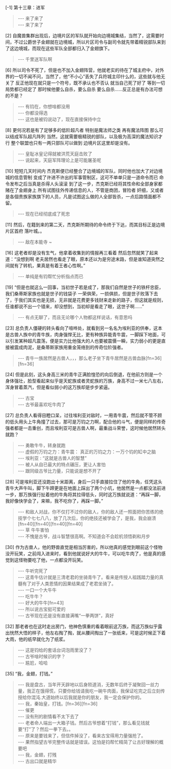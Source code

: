 
[-1] 第十三章：进军
>--- 来了来了<br>
>--- 来了来了<br>

[2] 自魔兽集群出现后，边境片区的军队就开始向边境城集结，当然了，这需要时间，不过公爵世子金翅就在边境城，所以片区司令与副司令就先带着精锐部队来到了这边境城，而现在这些军队全部都归入了金翅旗下。
>--- 千里送军队啊<br>

[6] 所以司令不死了，但是也不加入金翅阵营，他就老实的待在了城主府中，对外界的一切不闻不问，当然了，他“不小心”丢失了兵符城主印什么的，这些就与他无关了 反正他现在就只是一个符号，既不承认也不否认 就当自己死了好了 等到一切局势都已经定了 那时候他要么自杀，要么自杀 要么自杀……反正总是有办法可想的不是？
>--- 有钧在，你想啥都没用<br>
>--- 你都没得选<br>
>--- 这也是被钧说动了，现在直接保持中立<br>

[8] 更何况若是有了足够多的低阶超凡者 特别是魔法师之类 再有魔法阵图 那么可以结成军队超凡阵列 当然，这就需要极精锐的部队，以及极为高深的魔法知识才行 整个联盟也只有一两只部队可以做到 边境片区这里却是没有。
>--- 皇耻冰皇记得就被洪荒天庭击败了<br>
>--- 说起来，天庭军阵理论上是可能屠圣呢<br>

[10] 短短几天时间内 杰克斯便已经整合了边境城的军队，同时他也加大了对边境城的信息管制 变成了许进不许出的军事管制区，这可不单单只是一道命令而已 命令发布之后当真是杀得人头滚滚 到了这一步，杰克斯已经将其性命和全部身家都赌在了金翅身上 所有试图往外传递信息的人，不管是商团，冒险者 奸细，又或者是各個贵族家族旗下的人员，凡是试图这么做的人全部皆杀，一点后路情面都不留。
>--- 现在已经彻底成了死忠<br>

[11] 然后，在籍到来的第二天，杰克斯所期待的命令终于下达，而其目标正是边境片区首府 落叶城。。
>--- 敌在本能寺 ~<br>

[16] 这老者却是没有生气，他拿着收集到的情报再三看着 然后忽然就笑了起来道：“没想到啊 老夫居然也看走了眼，原本还以为是穷途末路，但是谁知道突然之间就有了转机，果真是有着王者心性啊。”
>--- 单纯是有钧帮忙分析指点而已<br>

[19] “但是也就这么一回事，当初世子若是成了，那我们自然是世子的铁杆忠臣，我们桑蒂斯家族也就是世子的钱袋子 一荣俱荣，一损俱损，但是世子败落下去了，于我们其实也是无损，无非就是花费更多钱财来走新的路子，但这就是规则，任谁都说不出一个错来，却没想到，当初却是看走了眼，这世子啊……”
>--- 有点无聊了，而且无论哪个人物都这样说话，有意思吗<br>

[23] 总负责人僵硬的转头看向了喧哗处，就看到另一名名为埃利亚的供奉，这本是古兽人族中的青牛族，肉身强悍无比，更有种族异能青牛震，一脚踩下地面，可以引发某种超凡震荡，便是实力比他强大的人也要被震慑一瞬，实力弱小的更是直接被震成肉泥，是桑蒂斯家族用重金笼络到的传奇位阶强者。
>--- 青牛一族居然是古兽人，，，那么老子坐下青牛居然是古兽血脉[fn=36][fn=36]<br>

[24] 但是此刻，这头身高三米的青牛正满脸惶恐的向后倒退，在他前方则是一个身体强壮，脸型看起来似乎是天蛇族或者灵蛇族的万族，身高不过一米七八左右，浑身冒着蒸汽，但是看似弱小的这万族却是步步紧逼。
>--- 古宝<br>
>--- 古爷最喜欢吃牛肉了<br>

[27] 总负责人看得目瞪口呆，过往埃利亚对敌时，一用青牛震，然后就不管不顾的低头用头上牛角撞了过去，那可是万钧之力啊，配合他的斗气，便是同样的传奇强者都是一击重创，而且埃利亚可是古兽人啊，最重战斗荣誉，这时候他居然转头就跑？
>--- 勇敢牛牛，转身就跑<br>
>--- 虚假的万钧之力：青牛震：
真正的万钧之力：一万个钧的缸中之脑<br>
>--- 埃利亚 : “这就是古兽人的智慧”<br>
>--- 被人从自已最大的特点碾压，更让人害怕<br>
>--- 跟同级古爷比力量，只能说是想不开了<br>

[28] 可是埃利亚还没跑出十米距离，身后一只手直接拉住了他的牛角，任凭这头青牛大声牛叫，脚下牛蹄更是在地面上踩出了两个小坑，他居然是一点都没法前进一步，那万族强行扯着他的牛角将其拉得低头，同时这万族就说道：“再踩一脚，我好像快学会了，来嘛，我不吃你了，再踩一脚。”
>--- 和敌人对战，你不仅打不过你的敌人，你的敌人还一照面把你苦练的绝技学个七七八八，放了几次后，你的绝技还被学会了，是我，我会崩溃[fn=40][fn=40][fn=40][fn=40]<br>
>--- 草 牛牛害怕<br>
>--- 不愧是古爷，战斗智慧很高啊。不知道会不会趁机领悟剃和月步<br>

[30] 作为古兽人，他的野兽直觉是相当厉害的，所以他真的感觉到眼前这个怪物没开玩笑，之前闯入进来时，看到他就说好大的牛牛，可以吃牛肉了，他是真的感觉到这怪物要吃了他，一点都没开玩笑。
>--- 牛听完死了<br>
>--- 这青牛估计就是三清老君的坐骑青牛了。看来是传授人祖践踏力量的真髓有了对于人类恩情的因果结果成了老君坐骑了。<br>
>--- 一口一个大牛牛<br>
>--- 吃牛牛？<br>
>--- 好大的牛牛[fn=43]<br>
>--- 所以说古宝挺可爱的<br>
>--- 古爷现在还是没有直接满嘴“一拳两饼”，真好<br>

[32] 那老者也在这时走出房门，他神色慎重的看着眼前这万族，而这万族似乎露出恍然大悟的样子，他左右掏了掏，就从腰间掏出了一张纸来，可是这时候正下着大雨，他的纸早就化为了纸浆。
>--- 这是钧给的套话台词泡雨里没了？<br>
>--- 古爷啥时候识的字？<br>
>--- 尴尬，哈哈<br>

[35] “我，金翅，打钱。”
>--- 我是盘古，当年开天辟地以后身陨道消，无数年后终于凝聚回一丝力量，我正在饿得慌，只要你给钱请我吃一碗牛肉面，我保证吃完之后立刻传授给你混沌.大道始终以后我就是你的朋友，我一定会保护你的。<br>
>--- 我，秦始皇，打钱。[fn=36][fn=36]<br>
>--- 催更<br>
>--- 没有刑的剧情看不太下去了<br>
>--- 老者命人端出一大箱子钱。然后古爷想着“打钱”，那么看见钱就要“打”了？然后一拳下去。。<br>
>--- 原来是要钱来了，但信件掉没了，看来古宝得用力量强抢了。<br>
>--- 果然指望古爷完整传话就是错误。这怕是钧帮忙精简了让古好理解的概要吧<br>
>--- 我，金翅，打残<br>
>--- 古出口就是精华<br>
